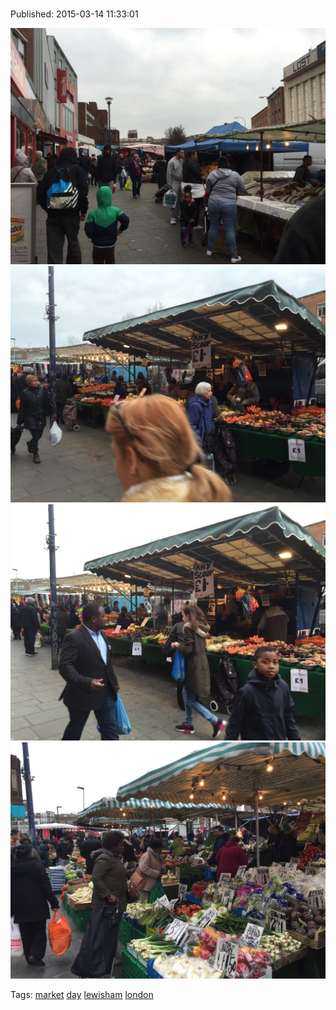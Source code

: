 
# 

Published: 2015-03-14 11:33:01

![](113589441437-0.jpg)
![](113589441437-1.jpg)
![](113589441437-2.jpg)
![](113589441437-3.jpg)

Tags: [market](tag-market.md) [day](tag-day.md) [lewisham](tag-lewisham.md) [london](tag-london.md)
